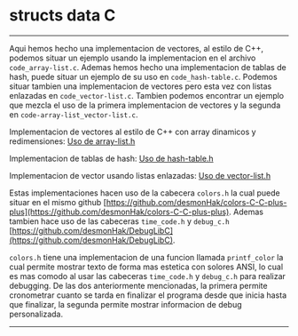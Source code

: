 # structs data C

----

Aqui hemos hecho una implementacion de vectores, al estilo de C++, podemos situar un ejemplo usando la implementacion en el archivo `code_array-list.c`. Ademas hemos hecho una implementacion de tablas de hash, puede situar un ejemplo de su uso en `code_hash-table.c`. Podemos situar tambien una implementacion de vectores pero esta vez con listas enlazadas en `code_vector-list.c`. Tambien podemos encontrar un ejemplo que mezcla el uso de la primera implementacion de vectores y la segunda en `code-array-list_vector-list.c`.

Implementacion de vectores al estilo de C++ con array dinamicos y redimensiones:
[Uso de array-list.h](./array-list.md)

Implementacion de tablas de hash:
[Uso de hash-table.h](./hash-table.md)

Implementacion de vector usando listas enlazadas:
[Uso de vector-list.h](./vector-list.md)

Estas implementaciones hacen uso de la cabecera `colors.h` la cual puede situar en el mismo github [https://github.com/desmonHak/colors-C-C-plus-plus](https://github.com/desmonHak/colors-C-C-plus-plus). Ademas tambien hace uso de las cabeceras `time_code.h` y `debug_c.h` [https://github.com/desmonHak/DebugLibC](https://github.com/desmonHak/DebugLibC).

`colors.h` tiene una implementacion de una funcion llamada `printf_color` la cual permite mostrar texto de forma mas estetica con solores ANSI, lo cual es mas comodo al usar las cabeceras `time_code.h` y `debug_c.h` para realizar debugging. De las dos anteriormente mencionadas, la primera permite cronometrar cuanto se tarda en finalizar el programa desde que inicia hasta que finalizar, la segunda permite mostrar informacion de debug personalizada.


----
